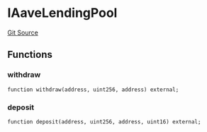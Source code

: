 # IAaveLendingPool
[Git Source](https://github.com/Swivel-Finance/illuminate/blob/76b26ef748dc63cf89e3fa660df1bda262dcef15/src/interfaces/IAaveLendingPool.sol)


## Functions
### withdraw


```solidity
function withdraw(address, uint256, address) external;
```

### deposit


```solidity
function deposit(address, uint256, address, uint16) external;
```

